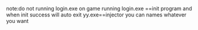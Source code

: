 note:do not running login.exe on game running
login.exe ==init program and when init success will auto exit
yy.exe==injector you can names whatever you want
